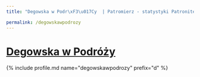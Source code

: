 ```yaml
---
title: "Degowska w Podr\xF3\u017Cy  | Patromierz - statystyki Patronite.pl"

permalink: /degowskawpodrozy
---
```


# [Degowska w Podróży ](https://patronite.pl/degowskawpodrozy)

{% include profile.md name="degowskawpodrozy" prefix="d" %}
